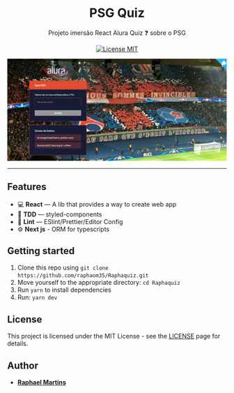 <h1 align="center">
<br>
PSG Quiz
</h1>

<p align="center">
Projeto imersão React Alura Quiz ❓ sobre o PSG 
</p>

<p align="center">
  <a href="https://opensource.org/licenses/MIT">
    <img src="https://img.shields.io/badge/License-MIT-blue.svg" alt="License MIT">
  </a>
</p>

<div align="center">
<img src="/quiz.PNG" width="600" />

</div>

<hr />

## Features

- 💻 **React** — A lib that provides a way to create web app
- 🧪 **TDD** — styled-components
- 💖 **Lint** — ESlint/Prettier/Editor Config
- ⚙ **Next js** - ORM for typescripts


## Getting started

1. Clone this repo using `git clone https://github.com/raphaom35/Raphaquiz.git`
2. Move yourself to the appropriate directory: `cd Raphaquiz`<br />
3. Run `yarn` to install dependencies<br />
4. Run: `yarn dev`

## License

This project is licensed under the MIT License - see the [LICENSE](https://opensource.org/licenses/MIT) page for details.

## Author

- [**Raphael Martins**](https://www.linkedin.com/in/raphaelmartinsdev)
